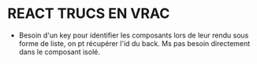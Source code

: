 # REACT TRUCS EN VRAC

- Besoin d'un key pour identifier les composants lors de leur rendu sous forme de liste, on pt récupérer l'id du back. Ms pas besoin directement dans le composant isolé.
